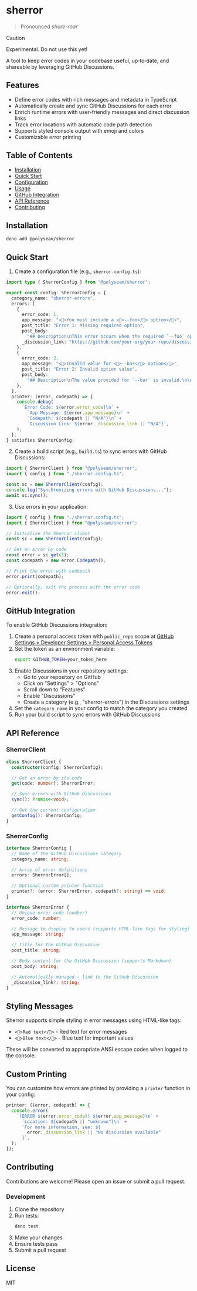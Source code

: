 # sherror

> Pronounced _share-roar_

> [!CAUTION]
> Experimental. Do not use this yet!

A tool to keep error codes in your codebase useful, up‑to‑date, and shareable by
leveraging GitHub Discussions.

## Features

- Define error codes with rich messages and metadata in TypeScript
- Automatically create and sync GitHub Discussions for each error
- Enrich runtime errors with user-friendly messages and direct discussion links
- Track error locations with automatic code path detection
- Supports styled console output with emoji and colors
- Customizable error printing

## Table of Contents

- [Installation](#installation)
- [Quick Start](#quick-start)
- [Configuration](#configuration)
- [Usage](#usage)
- [GitHub Integration](#github-integration)
- [API Reference](#api-reference)
- [Contributing](#contributing)

## Installation

```bash
deno add @polyseam/sherror
```

## Quick Start

1. Create a configuration file (e.g., `sherror.config.ts`):

```typescript
import type { SherrorConfig } from "@polyseam/sherror";

export const config: SherrorConfig = {
  category_name: "sherror-errors",
  errors: [
    {
      error_code: 1,
      app_message: "<🔴>You must include a <🔵>--foo</🔵> option</🔴>",
      post_title: "Error 1: Missing required option",
      post_body:
        "## Description\nThis error occurs when the required `--foo` option is missing.\n\n## Resolution\nMake sure to include the `--foo` option with a valid value.",
      _discussion_link: "https://github.com/your-org/your-repo/discussions/1",
    },
    {
      error_code: 2,
      app_message: "<🔴>Invalid value for <🔵>--bar</🔵> option</🔴>",
      post_title: "Error 2: Invalid option value",
      post_body:
        "## Description\nThe value provided for `--bar` is invalid.\n\n## Valid Values\n- Value 1\n- Value 2\n- Value 3",
    },
  ],
  printer: (error, codepath) => {
    console.debug(
      `Error Code: ${error.error_code}\n` +
        `App Message: ${error.app_message}\n` +
        `Codepath: ${codepath || "N/A"}\n` +
        `Discussion Link: ${error._discussion_link || "N/A"}`,
    );
  },
} satisfies SherrorConfig;
```

2. Create a build script (e.g., `build.ts`) to sync errors with GitHub
   Discussions:

```typescript
import { SherrorClient } from "@polyseam/sherror";
import { config } from "./sherror.config.ts";

const sc = new SherrorClient(config);
console.log("Synchronizing errors with GitHub Discussions...");
await sc.sync();
```

3. Use errors in your application:

```typescript
import { config } from "./sherror.config.ts";
import { SherrorClient } from "@polyseam/sherror";

// Initialize the Sherror client
const sc = new SherrorClient(config);

// Get an error by code
const error = sc.get(1);
const codepath = new error.Codepath();

// Print the error with codepath
error.print(codepath);

// Optionally, exit the process with the error code
error.exit();
```

## GitHub Integration

To enable GitHub Discussions integration:

1. Create a personal access token with `public_repo` scope at
   [GitHub Settings > Developer Settings > Personal Access Tokens](https://github.com/settings/tokens)
2. Set the token as an environment variable:
   ```bash
   export GITHUB_TOKEN=your_token_here
   ```
3. Enable Discussions in your repository settings:
   - Go to your repository on GitHub
   - Click on "Settings" > "Options"
   - Scroll down to "Features"
   - Enable "Discussions"
   - Create a category (e.g., "sherror-errors") in the Discussions settings
4. Set the `category_name` in your config to match the category you created
5. Run your build script to sync errors with GitHub Discussions

## API Reference

### SherrorClient

```typescript
class SherrorClient {
  constructor(config: SherrorConfig);

  // Get an error by its code
  get(code: number): SherrorError;

  // Sync errors with GitHub Discussions
  sync(): Promise<void>;

  // Get the current configuration
  getConfig(): SherrorConfig;
}
```

### SherrorConfig

```typescript
interface SherrorConfig {
  // Name of the GitHub Discussions category
  category_name: string;

  // Array of error definitions
  errors: SherrorError[];

  // Optional custom printer function
  printer?: (error: SherrorError, codepath?: string) => void;
}

interface SherrorError {
  // Unique error code (number)
  error_code: number;

  // Message to display to users (supports HTML-like tags for styling)
  app_message: string;

  // Title for the GitHub Discussion
  post_title: string;

  // Body content for the GitHub Discussion (supports Markdown)
  post_body: string;

  // Automatically managed - link to the GitHub Discussion
  _discussion_link?: string;
}
```

## Styling Messages

Sherror supports simple styling in error messages using HTML-like tags:

- `<🔴>Red text</🔴>` - Red text for error messages
- `<🔵>Blue text</🔵>` - Blue text for important values

These will be converted to appropriate ANSI escape codes when logged to the
console.

## Custom Printing

You can customize how errors are printed by providing a `printer` function in
your config:

```typescript
printer: ((error, codepath) => {
  console.error(
    `[ERROR ${error.error_code}] ${error.app_message}\n` +
      `Location: ${codepath || "unknown"}\n` +
      `For more information, see: ${
        error._discussion_link || "No discussion available"
      }`,
  );
});
```

## Contributing

Contributions are welcome! Please open an issue or submit a pull request.

### Development

1. Clone the repository
2. Run tests:
   ```bash
   deno test
   ```
3. Make your changes
4. Ensure tests pass
5. Submit a pull request

## License

MIT
